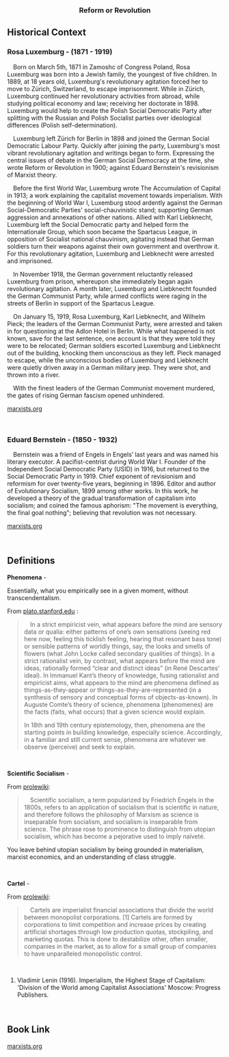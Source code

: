 <h3 style="text-align: center;" class="font-heading text-3xl font-bold text-gray-900 mb-2"> Reform or Revolution </h3>

<h2 id="historical-context" class="font-heading text-3xl font-bold text-gray-900 mb-4">Historical Context</h2>
<h3 id="rosa-luxemburg-1871-1919-" class="font-heading text-xl font-bold text-gray-900 mb-2">Rosa Luxemburg - (1871 - 1919)</h3>
<p class="mb-2">&emsp;Born on March 5th, 1871 in Zamoshc of Congress Poland, Rosa Luxemburg was born into a Jewish family, the youngest of five children. In 1889, at 18 years old, Luxemburg&#39;s revolutionary agitation forced her to move to Zürich, Switzerland, to escape imprisonment. While in Zürich, Luxemburg continued her revolutionary activities from abroad, while studying political economy and law; receiving her doctorate in 1898. Luxemburg would help to create the Polish Social Democratic Party after splitting with the Russian and Polish Socialist parties over ideological differences (Polish self-determination). </p>
<p class="mb-2">&emsp;Luxemburg left Zürich for Berlin in 1898 and joined the German Social Democratic Labour Party. Quickly after joining the party, Luxemburg&#39;s most vibrant revolutionary agitation and writings began to form. Expressing the central issues of debate in the German Social Democracy at the time, she wrote Reform or Revolution in 1900; against Eduard Bernstein&#39;s revisionism of Marxist theory.</p>
<p class="mb-2">&emsp;Before the first World War, Luxemburg wrote The Accumulation of Capital in 1913; a work explaining the capitalist movement towards imperialism. With the beginning of World War I, Luxemburg stood ardently against the German Social-Democratic Parties&#39; social-chauvinistic stand; supporting German aggression and annexations of other nations. Allied with Karl Liebknecht, Luxemburg left the Social Democratic party and helped form the Internationale Group, which soon became the Spartacus League, in opposition of Socialist national chauvinism, agitating instead that German soldiers turn their weapons against their own government and overthrow it. For this revolutionary agitation, Luxemburg and Liebknecht were arrested and imprisoned.</p>
<p class="mb-2">&emsp;In November 1918, the German government reluctantly released Luxemburg from prison, whereupon she immediately began again revolutionary agitation. A month later, Luxemburg and Liebknecht founded the German Communist Party, while armed conflicts were raging in the streets of Berlin in support of the Spartacus League.</p>
<p class="mb-2">&emsp;On January 15, 1919, Rosa Luxemburg, Karl Liebknecht, and Wilhelm Pieck; the leaders of the German Communist Party, were arrested and taken in for questioning at the Adlon Hotel in Berlin. While what happened is not known, save for the last sentence, one account is that they were told they were to be relocated; German soldiers escorted Luxemburg and Liebknecht out of the building, knocking them unconscious as they left. Pieck managed to escape, while the unconscious bodies of Luxemburg and Liebknecht were quietly driven away in a German military jeep. They were shot, and thrown into a river.</p>
<p class="mb-2">&emsp;With the finest leaders of the German Communist movement murdered, the gates of rising German fascism opened unhindered.</p>
<p><a href="https://www.marxists.org/glossary/people/l/u.htm#luxemburg-rosa" class="text-blue-900">marxists.org</a></p>

<br />

<h3 id="eduard-bernstein-1850-1932-" class="font-heading text-xl font-bold text-gray-900 mb-2">Eduard Bernstein - (1850 - 1932)</h3>
<p>&emsp;Bernstein was a friend of Engels in Engels’ last years and was named his literary executor. A pacifist-centrist during World War I. Founder of the Independent Social Democratic Party (USID) in 1916, but returned to the Social Democratic Party in 1919. Chief exponent of revisionism and reformism for over twenty-five years, beginning in 1896. Editor and author of Evolutionary Socialism, 1899 among other works. In this work, he developed a theory of the gradual transformation of capitalism into socialism; and coined the famous aphorism: &quot;The movement is everything, the final goal nothing&quot;; believing that revolution was not necessary.</p>
<p><a href="https://www.marxists.org/glossary/people/b/e.htm#eduard-bernstein" class="text-blue-900">marxists.org</a></p>

<br /> 

<h2 id="definitions" class="font-heading text-3xl font-bold text-gray-900 mb-4">Definitions</h2>
<p class="mb-1"><strong>Phenomena</strong> - </p>
<p class="mb-1">Essentially, what you empirically see in a given moment, without transcendentalism.</p>
<p>From <a href="https://plato.stanford.edu/entries/phenomenology/#PhenPhen" class="text-blue-900">plato.stanford.edu</a> : </p>
<blockquote>
<p>&emsp;In a strict empiricist vein, what appears before the mind are sensory data or qualia: either patterns of one’s own sensations (seeing red here now, feeling this ticklish feeling, hearing that resonant bass tone) or sensible patterns of worldly things, say, the looks and smells of flowers (what John Locke called secondary qualities of things). In a strict rationalist vein, by contrast, what appears before the mind are ideas, rationally formed “clear and distinct ideas” (in René Descartes’ ideal). In Immanuel Kant’s theory of knowledge, fusing rationalist and empiricist aims, what appears to the mind are phenomena defined as things-as-they-appear or things-as-they-are-represented (in a synthesis of sensory and conceptual forms of objects-as-known). In Auguste Comte’s theory of science, phenomena (phenomenes) are the facts (faits, what occurs) that a given science would explain.</p>
<p>In 18th and 19th century epistemology, then, phenomena are the starting points in building knowledge, especially science. Accordingly, in a familiar and still current sense, phenomena are whatever we observe (perceive) and seek to explain.</p>
</blockquote>
<br />
<p class="mb-1"><strong>Scientific Socialism</strong> - </p>
<p>From <a href="https://en.prolewiki.org/wiki/Scientific_socialism" class="text-blue-900">prolewiki</a>:</p>
<blockquote>
<p>&emsp;Scientific socialism, a term popularized by Friedrich Engels in the 1800s, refers to an application of socialism that is scientific in nature, and therefore follows the philosophy of Marxism as science is inseparable from socialism, and socialism is inseparable from science. The phrase rose to prominence to distinguish from utopian socialism, which has become a pejorative used to imply naïveté. </p>
</blockquote>
<p>You leave behind utopian socialism by being grounded in materialism, marxist economics, and an understanding of class struggle. </p>
<br />
<p class="mb-1"><strong>Cartel</strong> - </p>
<p>From <a href="https://en.prolewiki.org/wiki/Cartel" class="text-blue-900">prolewiki</a>:</p>
<blockquote>
<p>&emsp;Cartels are imperialist financial associations that divide the world between monopolist corporations. [1] Cartels are formed by corporations to limit competition and increase prices by creating artificial shortages through low production quotas, stockpiling, and marketing quotas. This is done to destabilize other, often smaller, companies in the market, as to allow for a small group of companies to have unparalleled monopolistic control. </p>
</blockquote>
<br />
<ol class="list-decimal list-outside m-2 ml-6">
    <li>Vladimir Lenin (1916). Imperialism, the Highest Stage of Capitalism: &#39;Division of the World among Capitalist Associations&#39; Moscow: Progress Publishers.</li>
</ol>

<br />
<h2 id="book-link" class="font-heading text-2xl font-bold text-gray-900 mb-2">Book Link</h2>
<p><a href="https://www.marxists.org/archive/luxemburg/1900/reform-revolution/" class="text-blue-900">marxists.org</a></p>